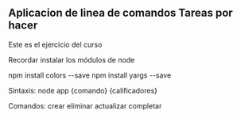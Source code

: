 ## Aplicacion de linea de comandos Tareas por hacer

Este es el ejercicio del curso

Recordar instalar los módulos de node

npm install colors --save
npm install yargs --save

Sintaxis:
node app {comando} {calificadores}

Comandos:
crear
eliminar
actualizar
completar
